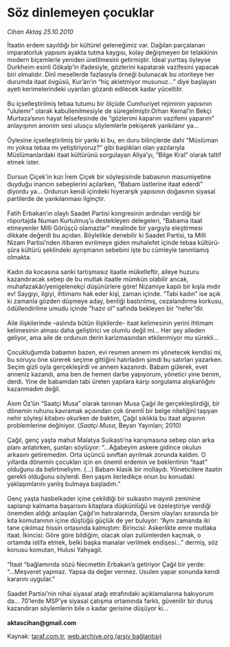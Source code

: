 # Söz dinlemeyen çocuklar

*Cihan Aktaş 25.10.2010*

<div class="yazi">İtaatin erdem sayıldığı bir kültürel geleneğimiz var. Dağılan parçalanan imparatorluk yapısını ayakta tutma kaygısı, kolay değişmeyen bir telakkinin modern biçemlerle yeniden üretilmesini getirmiştir. İdeal yurttaş öyleyse Durkheim esinli Gökalp’in ifadesiyle, gözlerini kapatarak vazifesini yapacak biri olmalıdır. Dinî mesellerde fazlasıyla örneği bulunacak bu otoriteye her durumda itaat övgüsü, Kur’an’ın “hiç akletmiyor musunuz...” diye başlayan ayeti kerimelerindeki uyarıları gözardı edilecek kadar yüceltilir. <br/><br/>Bu içselleştirilmiş tebaa tutumu bir ölçüde Cumhuriyet rejiminin yapısının “ululemr” olarak kabullenilmesiyle de süregelmiştir.Orhan Kemal’in Bekçi Murtaza’sının hayat felsefesinde de “gözlerimi kaparım vazifemi yaparım” anlayışının anonim sesi ulusçu söylemlerle pekişerek yankılanır ya... <br/><br/>Öylesine içselleştirilmiş bir yankı ki bu, en duru bilinçlerde dahi “Müslüman mı yoksa tebaa mı yetiştiriyoruz?” gibi başlıkları olan yazılarıyla Müslümanlardaki itaat kültürünü sorgulayan Aliya’yı, “Bilge Kral” olarak taltif etmek ister. <br/><br/>Dursun Çiçek’in kızı İrem Çiçek bir söyleşisinde babasının masumiyetine duyduğu inancın sebeplerini açılarken, “Babam üstlerine itaat ederdi” diyordu ya... Ordunun kendi içindeki hiyerarşik yapısının doğasının siyasal partilerde de yankılanması ilginçtir. <br/><br/>Fatih Erbakan’ın olaylı Saadet Partisi kongresinin ardından verdiği bir röportajda Numan Kurtulmuş’u destekleyen delegeleri, “Babama itaat etmeyenler Milli Görüşçü olamazlar” mealinde bir yargıyla eleştirmesi dikkate değerdi bu açıdan. Böylelikle denebilir ki Saadet Partisi, ta Milli Nizam Partisi’nden itibaren evrilmeye giden muhalefet içinde tebaa kültürü- şûra kültürü şeklindeki ayrışmanın sebebini işte bu cümleyle tanımlamış olmakta. <br/><br/>Kadın da kocasına sanki tartışmasız itaatle mükelleftir, aileye huzuru kazandıracak sebep de bu mutlak itaatle mümkün olabilir ancak, muhafazakâr/yenigelenekçi düşünürlere göre! Nizamiye kapılı bir kışla mıdır ev! Saygıyı, ilgiyi, ihtimamı hak eder kişi, zaman içinde. “Tabi kadın” ise açık ki zamanla gözden düşmeye aday, benliği bastırılmış, cezalandırma korkusu, ödüllendirilme umudu içinde “hazır ol” safında bekleyen bir “nefer”dir. <br/><br/>Aile ilişkilerinde –aslında bütün ilişkilerde- itaat kelimesinin yerini ihtimam kelimesinin alması daha geliştirici ve olumlu değil mi... Her şey aileden geliyor, ama aile de ordunun derin karizmasından etkilenmiyor mu sürekli... <br/><br/>Çocukluğumda babamın bazen, evi resmen annem mi yönetecek kendisi mi, bu soruyu öne sürerek seçime gittiğini hatırladım şimdi bu satırları yazarken. Seçim gizli oyla gerçekleşirdi ve annem kazanırdı. Babam gülerek, evet anneniz kazandı, ama ben de hemen darbe yapıyorum, yönetici yine benim, derdi. Yine de babamdan tabi üreten yapılara karşı sorgulama alışkanlığını kazanmadım değil. <br/><br/>Asım Öz’ün “Saatçi Musa” olarak tanınan Musa Çağıl ile gerçekleştirdiği, bir dönemin ruhunu kavramak açısından çok önemli bir belge niteliğini taşıyan nehir söyleşi kitabını okurken de baktım, Çağıl sıklıkla bu itaat algısının problemlerine değiniyor. (<i>Saatçi Musa</i>, Beyan Yayınları; 2010) <br/><br/>Çağıl, genç yaşta mahut Malatya Suikastı’na karışmasına sebep olan arka planı anlatırken, şunları söylüyor: “...Ağabeyim askere gidince okulun arkasını getiremedim. Orta üçüncü sınıftan ayrılmak zorunda kaldım. O yıllarda dönemin çocukları için en önemli erdemin ve beklentinin “itaat” olduğunu da belirtmeliyim. (...) Babam klasik bir mollaydı. Yöneticilere itaatin gerekli olduğunu söylerdi. Ben yaşım ilerledikçe onun bu konudaki yaklaşımlarını yanlış bulmaya başladım.” <br/><br/>Genç yaşta hasbelkader içine çekildiği bir suikastın mayınlı zeminine saplanıp kalmama başarısını kitaplara düşkünlüğü ve özeleştiriye verdiği önemden aldığı anlaşılan Çağıl’ın hatıralarında, Dersim olayları sırasında bir kıta komutanının içine düştüğü güçlük de yer buluyor: “Aynı zamanda iki tane çıkılmaz hissin ortasında kalmıştım: Birincisi: Askerlikte emre mutlaka itaat. İkincisi: Göre göre bildiğim, olacak olan zulümlerden kaçmak, o ortamda istifa etmek, belki başka manalar verilmek endişesi...” dermiş, söz konusu komutan, Hulusi Yahyagil. <br/><br/>“İtaat “bağlamında sözü Necmettin Erbakan’a getiriyor Çağıl bir yerde: “...Meşveret yapmaz. Yapsa da değer vermez. Usulen yapar sonunda kendi kararını uygular.” <br/><br/>Saadet Partisi’nin nihai siyasal atağı etrafındaki açıklamalarına bakıyorum da... 70’lerde MSP’ye siyasal çatışma ortamında farklı, güvenilir bir duruş kazandıran söylemlerin bile o kadar gerisine düşüyor ki... <b><br/><br/>aktascihan@gmail.com</b></div>

Kaynak: [taraf.com.tr](http://www.taraf.com.tr:80/cihan-aktas/makale-soz-dinlemeyen-cocuklar.htm), [web.archive.org (arşiv bağlantısı)](http://web.archive.org/web/20101027074029/http://www.taraf.com.tr:80/cihan-aktas/makale-soz-dinlemeyen-cocuklar.htm)
